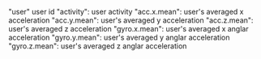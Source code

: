 "user" user id
"activity": user activity
"acc.x.mean": user's averaged x acceleration
"acc.y.mean": user's averaged y acceleration
"acc.z.mean": user's averaged z acceleration
"gyro.x.mean": user's averaged x anglar acceleration 
"gyro.y.mean": user's averaged y anglar acceleration
"gyro.z.mean": user's averaged z anglar acceleration
